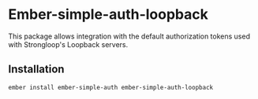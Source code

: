 # Ember-simple-auth-loopback

This package allows integration with the default authorization tokens used with Strongloop's Loopback servers.

## Installation

```
ember install ember-simple-auth ember-simple-auth-loopback
```

##
